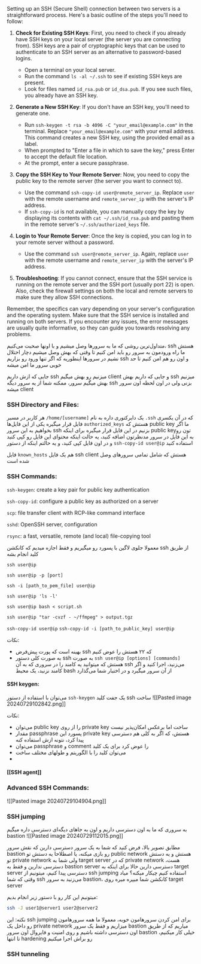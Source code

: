 Setting up an SSH (Secure Shell) connection between two servers is a straightforward process. Here's a basic outline of the steps you'll need to follow:

1. **Check for Existing SSH Keys**: First, you need to check if you already have SSH keys on your local server (the server you are connecting from). SSH keys are a pair of cryptographic keys that can be used to authenticate to an SSH server as an alternative to password-based logins.
    - Open a terminal on your local server.
    - Run the command `ls -al ~/.ssh` to see if existing SSH keys are present.
    - Look for files named `id_rsa.pub` or `id_dsa.pub`. If you see such files, you already have an SSH key.
    
1. **Generate a New SSH Key**: If you don't have an SSH key, you'll need to generate one.
    - Run `ssh-keygen -t rsa -b 4096 -C "your_email@example.com"` in the terminal. Replace `"your_email@example.com"` with your email address. This command creates a new SSH key, using the provided email as a label.
    - When prompted to "Enter a file in which to save the key," press Enter to accept the default file location.
    - At the prompt, enter a secure passphrase.
    
1. **Copy the SSH Key to Your Remote Server**: Now, you need to copy the public key to the remote server (the server you want to connect to).
    - Use the command `ssh-copy-id user@remote_server_ip`. Replace `user` with the remote username and `remote_server_ip` with the server's IP address.
    - If `ssh-copy-id` is not available, you can manually copy the key by displaying its contents with `cat ~/.ssh/id_rsa.pub` and pasting them in the remote server's `~/.ssh/authorized_keys` file.
    
1. **Login to Your Remote Server**: Once the key is copied, you can log in to your remote server without a password.
    - Use the command `ssh user@remote_server_ip`. Again, replace `user` with the remote username and `remote_server_ip` with the server's IP address.
    
1. **Troubleshooting**: If you cannot connect, ensure that the SSH service is running on the remote server and the SSH port (usually port 22) is open. Also, check the firewall settings on both the local and remote servers to make sure they allow SSH connections.

Remember, the specifics can vary depending on your server's configuration and the operating system. Make sure that the SSH service is installed and running on both servers. If you encounter any issues, the error messages are usually quite informative, so they can guide you towards resolving any problems.


متداول‌ترین روشی که ما به سرورها وصل میشیم و با اونها صحبت می‌کنیم، ssh هستش
ما راه ورودمون به سرور رو باید امن کنیم تا وقتی که بهش وصل میشیم دچار اختلال نشیم
در سرورها اینطوریه که اگر تنها ورود رو بزاریم ssh و اون رو هم امن کنیم تا حد خوبی سرور ما امن میشه

جایی که ازش داریم ssh میزنیم رو بهش میگیم client و جایی که داریم بهش ssh میزنیم بهش میگیم سرور، ممکنه شما از یه سرور دیگه ssh بزنی ولی در اون لحظه اون سرور میشه client

### SSH Directory and Files:
هر کاربر در مسیر `/home/[username]` یک دایرکتوری داره به نام `.ssh` که در آن یکسری فایل قرار میگیره
یکی از این فایل‌ها `authorized_keys` هستش که public key ما اگر بخواهیم به این سرور ssh بزنیم در این فایل قرار میگیره
برای اینکه public keyتون رو به این فایل در سرور مدنظرتون اضافه کنید، یه حالت اینکه محتوای این فایل رو کپی کنید و در اون فایل کپی کنید، و یه حالتم اینکه از دستور `ssh-copy-id user@ip` استفاده کنید

فایل `known_hosts` هم یک فایل ssh client هستش که شامل تمامی سرورهای وصل شده است


### SSH Commands:

`ssh-keygen`: create a key pair for public key authentication

`ssh-copy-id`: configure a public key as authorized on a server

`scp`: file transfer client with RCP-like command interface

`sshd`: OpenSSH server, configuration

`rsync`: a fast, versatile, remote (and local) file-copying tool


معمولا جلوی لاگین با پسورد رو میگیریم و فقط اجازه میدیم که کانکشن ssh از طریق کلید انجام بشه


`ssh user@ip`

`ssh user@ip -p [port]`

`ssh -i [path_to_pem_file] user@ip`

`ssh user@ip 'ls -l'`

`ssh user@ip bash < script.sh`

`ssh user@ip "tar -cvzf - ~/ffmpeg" > output.tgz`

`ssh-copy-id user@ip`
`ssh-copy-id -i [path_to_public_key] user@ip`


نکات:
- بهینه است که پورت پیش‌فرض ssh که ۲۲ هستش را عوض کنیم
- به صورت کلی دستور ssh به صورت `ssh user@ip [options] [commands]` هستش که میتوانید یه کامند را در سروری که به آن ssh می‌زنید، اجرا کنید و اگر کامند نزنید، یک محیط bash از آن سرور میگیرد و در اختیار شما می‌گذارد


#### SSH keygen:
می‌توان با استفاده از دستور `ssh-keygen` یک جفت کلید ssh ساخت
![[Pasted image 20240729102842.png]]

نکات:
- می‌توان public key را از روی private key ساخت اما برعکس امکان‌پذیر نیست
- مقدار passphrase پسورد این private key هستش، که اگر به کلی هم دسترسی پیدا کرد، نتونه ازش استفاده کنه
- می‌توان passphrase و comment را عوض کرد برای یک کلید
- می‌توان کلید را با الگوریتم‌ و طولهای مختلف ساخت
- 

#### [[SSH agent]]


### Advanced SSH Commands:
![[Pasted image 20240729104904.png]]



### SSH jumping

به سروری که ما به اون دسترسی داریم و اون به جاهای دیگه‌ای دسترسی داره میگیم bastion
![[Pasted image 20240729112015.png]]

مطابق تصویر بالا، فرض کنید که شما به یک سرور دسترسی دارین که نقش سرور bastion رو بازی میکنه، یا اصطلاحا یه دستش تو public network هستش و یه دستش تو private network
ولی شما به target server که در private network هست، دسترسی ندارین و فقط به bastion server دسترسی دارین
حالا برای اینکه به target server دسترسی پیدا کنیم، میتونیم از ssh jumping استفاده کنیم
چیکار میکنه؟ میاد وقتی که شما ssh می‌زنید به سرور bastion، کانکشن شما میپره میره روی target server

میتونیم این کار رو با دستور زیر انجام بدیم:
```sh
ssh -J user1@server1 user2@server2
```

نکته:
این ssh jumping برای امن کردن سرورهامون خوبه، معمولا ما همه سرورهامون رو داخل یک private network میزاریم و فقط یک سرور bastion میاریم که از طریق اون دسترسی داشته باشیم
و روی امنیت و فایروال اون سرور bastion خیلی کار میکنیم، تا انتها hardening رو براش اجرا میکنیم


### SSH tunneling
